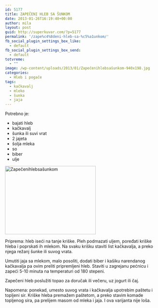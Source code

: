 ```yaml
---
id: 5177
title: ZAPEČENI HLEB SA ŠUNKOM
date: 2013-01-26T16:19:40+00:00
author: mila
layout: post
guid: http://superkuvar.com/?p=5177
permalink: '/zape%c4%8deni-hleb-sa-%c5%a1unkom/'
fb_social_plugin_settings_box_like:
  - default
fb_social_plugin_settings_box_send:
  - default
totvreme:
  - ""
image: /wp-content/uploads/2013/01/Zapečenihlebsašunkom-940x198.jpg
categories:
  - Hleb i pogače
tags:
  - kačkavalj
  - mleko
  - šunka
  - jaja
---
```

Potrebno je:

  * bajati hleb
  * kačkavalj
  * šunka ili suvi vrat
  * 2 jajeta
  * šolja mleka
  * so
  * biber
  * ulje

<img class="alignnone size-medium wp-image-5178" src="//superkuvar.com/wp-content/uploads/2013/01/Zapečenihlebsašunkom-300x225.jpg" alt="Zapečenihlebsašunkom" width="300" height="225" /> 

Priprema: hleb iseći na tanje kriške. Pleh podmazati uljem, poređati kriške hleba i poprskati ih mlekom. Na svaku krišku staviti list kačkavalja, a preko njega režanj šunke ili suvog vrata.

Umutiti jaja sa mlekom, malo posoliti, dodati biber i kašiku narendanog kačkavalja pa ovim preliti pripremljeni hleb. Staviti u zagrejanu pećnicu i zapeći 5-10 minuta na temperaturi od 180 stepeni.

Zapečeni hleb poslužiti topao za doručak ili večeru, uz jogurt ili čaj.

Napomena: ponekad, umesto suvog vrata i kačkavalja upotrebim paštetu i topljeni sir. Kriške hleba premažem paštetom, a preko stavim komade topljenog sira, pa prelijem masom od mleka i jaja. I ova varijanta nije loša.